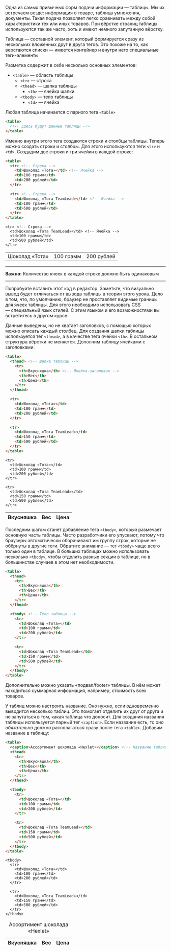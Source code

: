 
Одна из самых привычных форм подачи информации — таблицы. Мы их встречаем везде: информация о товаре, таблица умножения, документы. Такая подача позволяет легко сравнивать между собой характеристики тех или иных товаров. При вёрстке страниц таблицы используются так же часто, хоть и имеют немного запутанную вёрстку.

Таблица — составной элемент, который формируется сразу из нескольких вложенных друг в друга тегов. Это похоже на то, как верстаются списки — имеется контейнер и внутри него специальные теги-элементы

Разметка содержит в себе несколько основных элементов:

* `<table>` — область таблицы
  * `<tr>` — строка
  * `<thead>` — шапка таблицы
    * `<th>` — ячейка шапки
  * `<tbody>` — тело таблицы
    * `<td>` — ячейка

Любая таблица начинается с парного тега `<table>`

```html
<table>
  <!-- Здесь будут данные таблицы -->
</table>
```

Именно внутри этого тега создаются строки и столбцы таблицы. Теперь можно создать строки и столбцы. Для этого используются теги `<tr>` и `<td>`. Создадим две строки и три ячейки в каждой строке:

```html
<table>
  <tr> <!-- Строка -->
    <td>Шоколад «Тота»</td> <!-- Ячейка -->
    <td>100 грамм</td>
    <td>200 рублей</td>
  </tr>

  <tr> <!-- Строка -->
    <td>Шоколад «Тота TeamLead»</td> <!-- Ячейка -->
    <td>100 грамм</td>
    <td>500 рублей</td>
  </tr>
</table>
```

<div class="hexlet-basics-example my-3">
  <table class="table-bordered m-0 w-100">
    <tr> <!-- Строка -->
      <td>Шоколад «Тота»</td> <!-- Ячейка -->
      <td>100 грамм</td>
      <td>200 рублей</td>
    </tr>

    <tr> <!-- Строка -->
      <td>Шоколад «Тота TeamLead»</td> <!-- Ячейка -->
      <td>100 грамм</td>
      <td>500 рублей</td>
    </tr>
  </table>
</div>

---

**Важно:** Количество ячеек в каждой строке должно быть одинаковым

---

Попробуйте вставить этот код в редактор. Заметьте, что визуально вывод будет отличаться от вывода таблицы в теории этого урока. Дело в том, что, по умолчанию, браузер не проставляет видимые границы для ячеек таблицы. Для этого необходимо использовать CSS — специальный язык стилей. С этим языком и его возможностями вы встретитесь в другом курсе.

Данные выведены, но не хватает заголовков, с помощью которых можно описать каждый столбец. Для создания шапки таблицы используется тег `<thead>`, а в качестве тега ячейки `<th>`. В остальном структура вёрстки не меняется. Дополним таблицу ячейками с заголовками:

```html
<table>
  <thead> <!-- Шапка таблицы -->
    <tr>
      <th>Вкусняшка</th> <!-- Ячейка-заголовок -->
      <th>Вес</th>
      <th>Цена</th>
    </tr>
  </thead>

  <tr>
    <td>Шоколад «Тота»</td>
    <td>100 грамм</td>
    <td>200 рублей</td>
  </tr>

  <tr>
    <td>Шоколад «Тота TeamLead»</td>
    <td>150 грамм</td>
    <td>500 рублей</td>
  </tr>
</table>
```

<div class="hexlet-basics-example my-3">
  <table class="table-bordered m-0">
    <thead> <!-- Шапка таблицы -->
      <tr>
        <th>Вкусняшка</th> <!-- Ячейка-заголовок -->
        <th>Вес</th>
        <th>Цена</th>
      </tr>
    </thead>

    <tr>
      <td>Шоколад «Тота»</td>
      <td>100 грамм</td>
      <td>200 рублей</td>
    </tr>

    <tr>
      <td>Шоколад «Тота TeamLead»</td>
      <td>150 грамм</td>
      <td>500 рублей</td>
    </tr>
  </table>
</div>

Последним шагом станет добавление тега `<tbody>`, который размечает основную часть таблицы. Часто разработчики его упускают, потому что браузеры автоматически оборачивают им группу строк, которые не обёрнуты в другие теги. Обратите внимание — тег `<tbody>` чаще всего только один в таблице. В больших таблицах можно использовать несколько `<tbody>`, чтобы отделить разные секции в таблице, но в большинстве случаев в этом нет необходимости.

```html
<table>
  <thead>
    <tr>
      <th>Вкусняшка</th>
      <th>Вес</th>
      <th>Цена</th>
    </tr>
  </thead>

  <tbody> <!-- Тело таблицы -->
    <tr>
      <td>Шоколад «Тота»</td>
      <td>100 грамм</td>
      <td>200 рублей</td>
    </tr>

    <tr>
      <td>Шоколад «Тота TeamLead»</td>
      <td>150 грамм</td>
      <td>500 рублей</td>
    </tr>
  </tbody>
</table>
```

Дополнительно можно указать «подвал/footer» таблицы. В нём может находиться суммарная информация, например, стоимость всех товаров.

У таблиц можно настроить название. Оно нужно, если одновременно выводится несколько таблиц. Это помогает отделить их друг от друга и не запутаться в том, какая таблица что доносит. Для создания названия таблицы используется парный тег `<caption>`. Если название есть, то оно _обязательно_ должно располагаться сразу после тега `<table>`. Добавим название в таблицу:


```html
<table>
  <caption>Ассортимент шоколада «Hexlet»</caption> <!-- Название таблицы -->
  <thead>
    <tr>
      <th>Вкусняшка</th>
      <th>Вес</th>
      <th>Цена</th>
    </tr>
  </thead>

  <tbody>
    <tr>
      <td>Шоколад «Тота»</td>
      <td>100 грамм</td>
      <td>200 рублей</td>
    </tr>

    <tr>
      <td>Шоколад «Тота TeamLead»</td>
      <td>150 грамм</td>
      <td>500 рублей</td>
    </tr>
  </tbody>
</table>
```

<div class="hexlet-basics-example my-3">
  <table class="table-bordered m-0">
    <caption>Ассортимент шоколада «Hexlet»</caption> <!-- Название таблицы -->
    <thead>
      <tr>
        <th>Вкусняшка</th>
        <th>Вес</th>
        <th>Цена</th>
      </tr>
    </thead>

    <tbody>
      <tr>
        <td>Шоколад «Тота»</td>
        <td>100 грамм</td>
        <td>200 рублей</td>
      </tr>

      <tr>
        <td>Шоколад «Тота TeamLead»</td>
        <td>150 грамм</td>
        <td>500 рублей</td>
      </tr>
    </tbody>
  </table>
</div>
